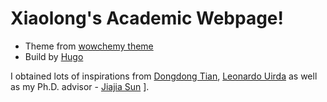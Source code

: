 # Xiaolong's Academic Webpage!

- Theme from [wowchemy theme](https://wowchemy.com/)
- Build by [Hugo](https://gohugo.io/)

I obtained lots of inspirations from [Dongdong Tian](https://me.seisman.info), [Leonardo Uirda](https://www.leouieda.com/) as well as my Ph.D. advisor - [Jiajia Sun](https://sites.google.com/view/jiajiasun)
].
